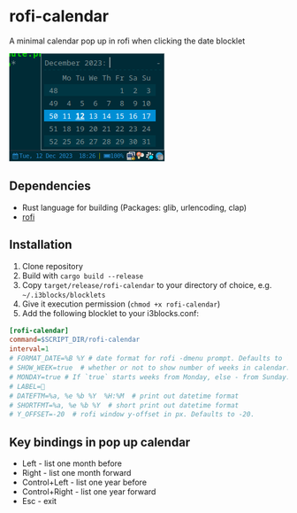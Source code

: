 # rofi-calendar

A minimal calendar pop up in rofi when clicking the date blocklet

![Screenshot](screenshot.png)

## Dependencies

- Rust language for building (Packages: glib, urlencoding, clap)
- [rofi](https://github.com/davatorium/rofi)

## Installation

1. Clone repository
2. Build with `cargo build --release`
3. Copy `target/release/rofi-calendar` to your directory of choice, e.g. `~/.i3blocks/blocklets`
4. Give it execution permission (`chmod +x rofi-calendar`)
5. Add the following blocklet to your i3blocks.conf:

```ini
[rofi-calendar]
command=$SCRIPT_DIR/rofi-calendar
interval=1
# FORMAT_DATE=%B %Y # date format for rofi -dmenu prompt. Defaults to `%B %Y`
# SHOW_WEEK=true  # whether or not to show number of weeks in calendar. Possible values `true` or `false`. Defaults `true`.
# MONDAY=true # If `true` starts weeks from Monday, else - from Sunday. Defaults to `true`.
# LABEL= 
# DATEFTM=%a, %e %b %Y  %H:%M  # print out datetime format
# SHORTFMT=%a, %e %b %Y  # short print out datetime format
# Y_OFFSET=-20  # rofi window y-offset in px. Defaults to -20.
```

## Key bindings in pop up calendar

- Left - list one month before
- Right - list one month forward
- Control+Left - list one year before
- Control+Right - list one year forward
- Esc - exit

